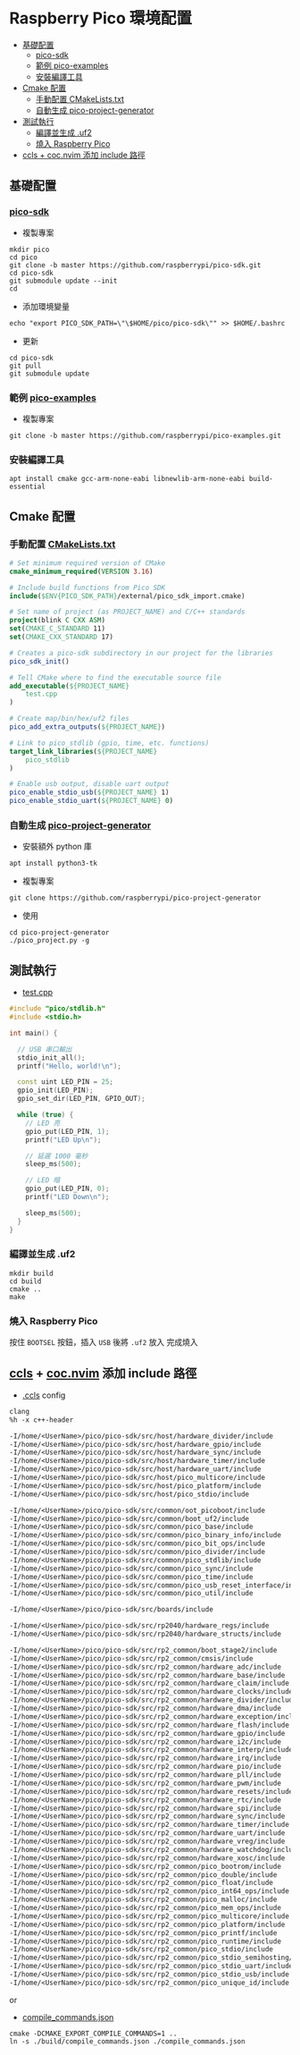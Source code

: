 # Raspberry Pico 環境配置

<!-- vim-markdown-toc GFM -->

* [基礎配置](#基礎配置)
  - [pico-sdk](#pico-sdk)
  - [範例 pico-examples](#範例-pico-examples)
  - [安裝編譯工具](#安裝編譯工具)
* [Cmake 配置](#cmake-配置)
  - [手動配置 CMakeLists.txt](#手動配置-cmakeliststxt)
  - [自動生成 pico-project-generator](#自動生成-pico-project-generator)
* [測試執行](#測試執行)
  - [編譯並生成 .uf2](#編譯並生成-uf2)
  - [燒入 Raspberry Pico](#燒入-raspberry-pico)
* [ccls + coc.nvim 添加 include 路徑](#ccls--cocnvim-添加-include-路徑)

<!-- vim-markdown-toc -->

## 基礎配置

### [pico-sdk](https://github.com/raspberrypi/pico-sdk) 

- 複製專案

```shell
mkdir pico
cd pico
git clone -b master https://github.com/raspberrypi/pico-sdk.git
cd pico-sdk
git submodule update --init
cd
```

- 添加環境變量

```shell
echo "export PICO_SDK_PATH=\"\$HOME/pico/pico-sdk\"" >> $HOME/.bashrc
```

- 更新

```shell
cd pico-sdk
git pull
git submodule update
```

### 範例 [pico-examples](https://github.com/raspberrypi/pico-examples) 

- 複製專案

```shell
git clone -b master https://github.com/raspberrypi/pico-examples.git
```

### 安裝編譯工具

```shell
apt install cmake gcc-arm-none-eabi libnewlib-arm-none-eabi build-essential
```

## Cmake 配置

### 手動配置 [CMakeLists.txt](Test/CMakeLists.txt)

```cmake
# Set minimum required version of CMake
cmake_minimum_required(VERSION 3.16)

# Include build functions from Pico SDK
include($ENV{PICO_SDK_PATH}/external/pico_sdk_import.cmake)

# Set name of project (as PROJECT_NAME) and C/C++ standards
project(blink C CXX ASM)
set(CMAKE_C_STANDARD 11)
set(CMAKE_CXX_STANDARD 17)

# Creates a pico-sdk subdirectory in our project for the libraries
pico_sdk_init()

# Tell CMake where to find the executable source file
add_executable(${PROJECT_NAME} 
    test.cpp
)

# Create map/bin/hex/uf2 files
pico_add_extra_outputs(${PROJECT_NAME})

# Link to pico_stdlib (gpio, time, etc. functions)
target_link_libraries(${PROJECT_NAME}
    pico_stdlib
)

# Enable usb output, disable uart output
pico_enable_stdio_usb(${PROJECT_NAME} 1)
pico_enable_stdio_uart(${PROJECT_NAME} 0)
```

### 自動生成 [pico-project-generator](https://github.com/raspberrypi/pico-project-generator)

- 安裝額外 python 庫

```shell
apt install python3-tk
```

- 複製專案

```shell
git clone https://github.com/raspberrypi/pico-project-generator
```

- 使用

```shell
cd pico-project-generator
./pico_project.py -g
```

## 測試執行

- [test.cpp](Test/test.cpp)

```cpp
#include "pico/stdlib.h"
#include <stdio.h>

int main() {

  // USB 串口輸出
  stdio_init_all();
  printf("Hello, world!\n");

  const uint LED_PIN = 25;
  gpio_init(LED_PIN);
  gpio_set_dir(LED_PIN, GPIO_OUT);

  while (true) {
    // LED 亮
    gpio_put(LED_PIN, 1);
    printf("LED Up\n");

    // 延遲 1000 毫秒
    sleep_ms(500);

    // LED 暗
    gpio_put(LED_PIN, 0);
    printf("LED Down\n");

    sleep_ms(500);
  }
}
```

### 編譯並生成 .uf2 

```shell
mkdir build
cd build
cmake ..
make
```

### 燒入 Raspberry Pico

按住 `BOOTSEL` 按鈕，插入 `USB` 後將 `.uf2` 放入 完成燒入

## [ccls](https://github.com/MaskRay/ccls) + [coc.nvim](https://github.com/neoclide/coc.nvim) 添加 include 路徑

- [.ccls](Test/.ccls) config

```txt
clang
%h -x c++-header

-I/home/<UserName>/pico/pico-sdk/src/host/hardware_divider/include
-I/home/<UserName>/pico/pico-sdk/src/host/hardware_gpio/include
-I/home/<UserName>/pico/pico-sdk/src/host/hardware_sync/include
-I/home/<UserName>/pico/pico-sdk/src/host/hardware_timer/include
-I/home/<UserName>/pico/pico-sdk/src/host/hardware_uart/include
-I/home/<UserName>/pico/pico-sdk/src/host/pico_multicore/include
-I/home/<UserName>/pico/pico-sdk/src/host/pico_platform/include
-I/home/<UserName>/pico/pico-sdk/src/host/pico_stdio/include

-I/home/<UserName>/pico/pico-sdk/src/common/oot_picoboot/include
-I/home/<UserName>/pico/pico-sdk/src/common/boot_uf2/include
-I/home/<UserName>/pico/pico-sdk/src/common/pico_base/include
-I/home/<UserName>/pico/pico-sdk/src/common/pico_binary_info/include
-I/home/<UserName>/pico/pico-sdk/src/common/pico_bit_ops/include
-I/home/<UserName>/pico/pico-sdk/src/common/pico_divider/include
-I/home/<UserName>/pico/pico-sdk/src/common/pico_stdlib/include
-I/home/<UserName>/pico/pico-sdk/src/common/pico_sync/include
-I/home/<UserName>/pico/pico-sdk/src/common/pico_time/include
-I/home/<UserName>/pico/pico-sdk/src/common/pico_usb_reset_interface/include
-I/home/<UserName>/pico/pico-sdk/src/common/pico_util/include

-I/home/<UserName>/pico/pico-sdk/src/boards/include

-I/home/<UserName>/pico/pico-sdk/src/rp2040/hardware_regs/include
-I/home/<UserName>/pico/pico-sdk/src/rp2040/hardware_structs/include

-I/home/<UserName>/pico/pico-sdk/src/rp2_common/boot_stage2/include
-I/home/<UserName>/pico/pico-sdk/src/rp2_common/cmsis/include
-I/home/<UserName>/pico/pico-sdk/src/rp2_common/hardware_adc/include
-I/home/<UserName>/pico/pico-sdk/src/rp2_common/hardware_base/include
-I/home/<UserName>/pico/pico-sdk/src/rp2_common/hardware_claim/include
-I/home/<UserName>/pico/pico-sdk/src/rp2_common/hardware_clocks/include
-I/home/<UserName>/pico/pico-sdk/src/rp2_common/hardware_divider/include
-I/home/<UserName>/pico/pico-sdk/src/rp2_common/hardware_dma/include
-I/home/<UserName>/pico/pico-sdk/src/rp2_common/hardware_exception/include
-I/home/<UserName>/pico/pico-sdk/src/rp2_common/hardware_flash/include
-I/home/<UserName>/pico/pico-sdk/src/rp2_common/hardware_gpio/include
-I/home/<UserName>/pico/pico-sdk/src/rp2_common/hardware_i2c/include
-I/home/<UserName>/pico/pico-sdk/src/rp2_common/hardware_interp/include
-I/home/<UserName>/pico/pico-sdk/src/rp2_common/hardware_irq/include
-I/home/<UserName>/pico/pico-sdk/src/rp2_common/hardware_pio/include
-I/home/<UserName>/pico/pico-sdk/src/rp2_common/hardware_pll/include
-I/home/<UserName>/pico/pico-sdk/src/rp2_common/hardware_pwm/include
-I/home/<UserName>/pico/pico-sdk/src/rp2_common/hardware_resets/include
-I/home/<UserName>/pico/pico-sdk/src/rp2_common/hardware_rtc/include
-I/home/<UserName>/pico/pico-sdk/src/rp2_common/hardware_spi/include
-I/home/<UserName>/pico/pico-sdk/src/rp2_common/hardware_sync/include
-I/home/<UserName>/pico/pico-sdk/src/rp2_common/hardware_timer/include
-I/home/<UserName>/pico/pico-sdk/src/rp2_common/hardware_uart/include
-I/home/<UserName>/pico/pico-sdk/src/rp2_common/hardware_vreg/include
-I/home/<UserName>/pico/pico-sdk/src/rp2_common/hardware_watchdog/include
-I/home/<UserName>/pico/pico-sdk/src/rp2_common/hardware_xosc/include
-I/home/<UserName>/pico/pico-sdk/src/rp2_common/pico_bootrom/include
-I/home/<UserName>/pico/pico-sdk/src/rp2_common/pico_double/include
-I/home/<UserName>/pico/pico-sdk/src/rp2_common/pico_float/include
-I/home/<UserName>/pico/pico-sdk/src/rp2_common/pico_int64_ops/include
-I/home/<UserName>/pico/pico-sdk/src/rp2_common/pico_malloc/include
-I/home/<UserName>/pico/pico-sdk/src/rp2_common/pico_mem_ops/include
-I/home/<UserName>/pico/pico-sdk/src/rp2_common/pico_multicore/include
-I/home/<UserName>/pico/pico-sdk/src/rp2_common/pico_platform/include
-I/home/<UserName>/pico/pico-sdk/src/rp2_common/pico_printf/include
-I/home/<UserName>/pico/pico-sdk/src/rp2_common/pico_runtime/include
-I/home/<UserName>/pico/pico-sdk/src/rp2_common/pico_stdio/include
-I/home/<UserName>/pico/pico-sdk/src/rp2_common/pico_stdio_semihosting/include
-I/home/<UserName>/pico/pico-sdk/src/rp2_common/pico_stdio_uart/include
-I/home/<UserName>/pico/pico-sdk/src/rp2_common/pico_stdio_usb/include
-I/home/<UserName>/pico/pico-sdk/src/rp2_common/pico_unique_id/include
```

or

- [compile_commands.json](Test/build/compile_commands.json) 

```shell
cmake -DCMAKE_EXPORT_COMPILE_COMMANDS=1 ..
ln -s ./build/compile_commands.json ./compile_commands.json
```

